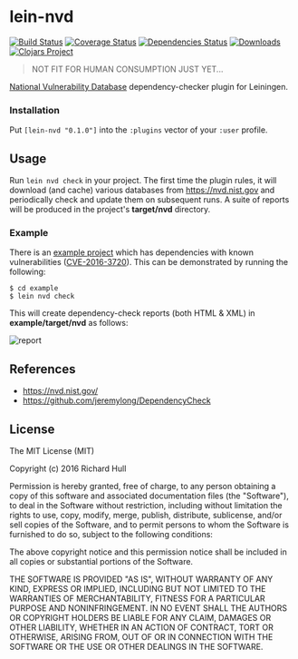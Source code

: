 # lein-nvd
[![Build Status](https://travis-ci.org/rm-hull/lein-nvd.svg?branch=master)](http://travis-ci.org/rm-hull/lein-nvd) [![Coverage Status](https://coveralls.io/repos/rm-hull/lein-nvd/badge.svg?branch=master)](https://coveralls.io/r/rm-hull/lein-nvd?branch=master) [![Dependencies Status](https://jarkeeper.com/rm-hull/lein-nvd/status.svg)](https://jarkeeper.com/rm-hull/lein-nvd) [![Downloads](https://jarkeeper.com/rm-hull/lein-nvd/downloads.svg)](https://jarkeeper.com/rm-hull/lein-nvd) [![Clojars Project](https://img.shields.io/clojars/v/lein-nvd.svg)](https://clojars.org/lein-nvd)

> NOT FIT FOR HUMAN CONSUMPTION JUST YET...

[National Vulnerability Database](https://nvd.nist.gov/) dependency-checker plugin for Leiningen.

### Installation

Put `[lein-nvd "0.1.0"]` into the `:plugins` vector of your `:user` profile.

## Usage

Run `lein nvd check` in your project. The first time the plugin rules, it
will download (and cache) various databases from https://nvd.nist.gov and
periodically check and update them on subsequent runs. A suite of reports
will be produced in the project's **target/nvd** directory.

### Example

There is an [example project](https://github.com/rm-hull/lein-nvd/blob/master/example/project.clj)
which has dependencies with known vulnerabilities ([CVE-2016-3720](https://web.nvd.nist.gov/view/vuln/detail?vulnId=CVE-2016-3720)).
This can be demonstrated by running the following:

    $ cd example
    $ lein nvd check

This will create dependency-check reports (both HTML & XML) in **example/target/nvd**
as follows:

![report](https://raw.githubusercontent.com/rm-hull/lein-nvd/master/example/report.png)

## References

* https://nvd.nist.gov/
* https://github.com/jeremylong/DependencyCheck

## License

The MIT License (MIT)

Copyright (c) 2016 Richard Hull

Permission is hereby granted, free of charge, to any person obtaining a copy of
this software and associated documentation files (the "Software"), to deal in
the Software without restriction, including without limitation the rights to
use, copy, modify, merge, publish, distribute, sublicense, and/or sell copies of
the Software, and to permit persons to whom the Software is furnished to do so,
subject to the following conditions:

The above copyright notice and this permission notice shall be included in all
copies or substantial portions of the Software.

THE SOFTWARE IS PROVIDED "AS IS", WITHOUT WARRANTY OF ANY KIND, EXPRESS OR
IMPLIED, INCLUDING BUT NOT LIMITED TO THE WARRANTIES OF MERCHANTABILITY, FITNESS
FOR A PARTICULAR PURPOSE AND NONINFRINGEMENT. IN NO EVENT SHALL THE AUTHORS OR
COPYRIGHT HOLDERS BE LIABLE FOR ANY CLAIM, DAMAGES OR OTHER LIABILITY, WHETHER
IN AN ACTION OF CONTRACT, TORT OR OTHERWISE, ARISING FROM, OUT OF OR IN
CONNECTION WITH THE SOFTWARE OR THE USE OR OTHER DEALINGS IN THE SOFTWARE.
